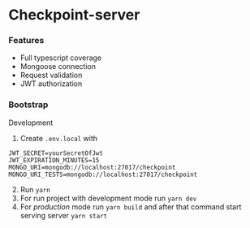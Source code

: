 # Checkpoint-server

### Features

- Full typescript coverage
- Mongoose connection
- Request validation
- JWT authorization

### Bootstrap
Development

1. Create `.env.local` with
```
JWT_SECRET=yourSecretOfJwt
JWT_EXPIRATION_MINUTES=15
MONGO_URI=mongodb://localhost:27017/checkpoint
MONGO_URI_TESTS=mongodb://localhost:27017/checkpoint
```
2. Run `yarn`
3. For run project with development mode run `yarn dev`
4. For *production* mode run `yarn build` and after that command start serving server `yarn start`

